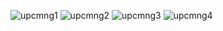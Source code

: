 
![upcmng1](https://user-images.githubusercontent.com/98634205/177037778-c268b4c6-ddcd-42ad-9ed6-2fab6eaa437a.jpg)
![upcmng2](https://user-images.githubusercontent.com/98634205/177037805-ca3880a9-ab48-4407-8e2e-c6d8110295ec.jpg)
![upcmng3](https://user-images.githubusercontent.com/98634205/177037860-ce944f30-fe4a-4cfd-b759-74b82bacdcb0.jpg)
![upcmng4](https://user-images.githubusercontent.com/98634205/177037951-47c81d1e-9b56-4c15-b775-99917320f37a.jpg)

